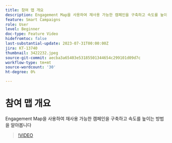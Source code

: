 ```yaml
---
title: 참여 맵 개요
description: Engagement Map을 사용하여 재사용 가능한 캠페인을 구축하고 속도를 높이는 방법을 알아봅니다
feature: Smart Campaigns
role: User
level: Beginner
doc-type: Feature Video
hidefromtoc: false
last-substantial-update: 2023-07-31T00:00:00Z
jira: KT-13740
thumbnail: 3422232.jpeg
source-git-commit: aecba3a65403e53185501344654c299101d09d7c
workflow-type: tm+mt
source-wordcount: '30'
ht-degree: 0%

---
```



# 참여 맵 개요

Engagement Map을 사용하여 재사용 가능한 캠페인을 구축하고 속도를 높이는 방법을 알아봅니다

>[!VIDEO](https://video.tv.adobe.com/v/3422232/?learn=on)
